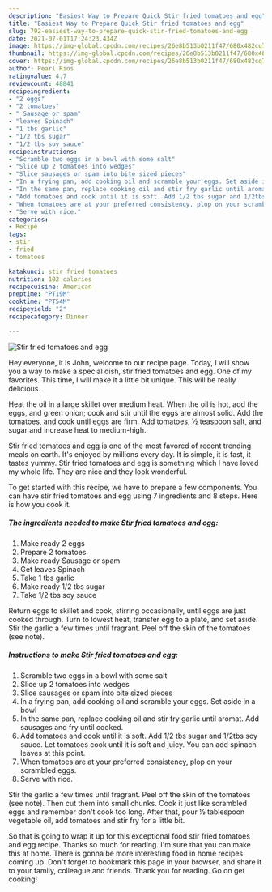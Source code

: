 ```yaml
---
description: "Easiest Way to Prepare Quick Stir fried tomatoes and egg"
title: "Easiest Way to Prepare Quick Stir fried tomatoes and egg"
slug: 792-easiest-way-to-prepare-quick-stir-fried-tomatoes-and-egg
date: 2021-07-01T17:24:23.434Z
image: https://img-global.cpcdn.com/recipes/26e8b513b0211f47/680x482cq70/stir-fried-tomatoes-and-egg-recipe-main-photo.jpg
thumbnail: https://img-global.cpcdn.com/recipes/26e8b513b0211f47/680x482cq70/stir-fried-tomatoes-and-egg-recipe-main-photo.jpg
cover: https://img-global.cpcdn.com/recipes/26e8b513b0211f47/680x482cq70/stir-fried-tomatoes-and-egg-recipe-main-photo.jpg
author: Pearl Rios
ratingvalue: 4.7
reviewcount: 48841
recipeingredient:
- "2 eggs"
- "2 tomatoes"
- " Sausage or spam"
- "leaves Spinach"
- "1 tbs garlic"
- "1/2 tbs sugar"
- "1/2 tbs soy sauce"
recipeinstructions:
- "Scramble two eggs in a bowl with some salt"
- "Slice up 2 tomatoes into wedges"
- "Slice sausages or spam into bite sized pieces"
- "In a frying pan, add cooking oil and scramble your eggs. Set aside in a bowl"
- "In the same pan, replace cooking oil and stir fry garlic until aromat. Add sausages and fry until cooked."
- "Add tomatoes and cook until it is soft. Add 1/2 tbs sugar and 1/2tbs soy sauce. Let tomatoes cook until it is soft and juicy. You can add spinach leaves at this point."
- "When tomatoes are at your preferred consistency, plop on your scrambled eggs."
- "Serve with rice."
categories:
- Recipe
tags:
- stir
- fried
- tomatoes

katakunci: stir fried tomatoes 
nutrition: 102 calories
recipecuisine: American
preptime: "PT19M"
cooktime: "PT54M"
recipeyield: "2"
recipecategory: Dinner

---
```



![Stir fried tomatoes and egg](https://img-global.cpcdn.com/recipes/26e8b513b0211f47/680x482cq70/stir-fried-tomatoes-and-egg-recipe-main-photo.jpg)

Hey everyone, it is John, welcome to our recipe page. Today, I will show you a way to make a special dish, stir fried tomatoes and egg. One of my favorites. This time, I will make it a little bit unique. This will be really delicious.

Heat the oil in a large skillet over medium heat. When the oil is hot, add the eggs, and green onion; cook and stir until the eggs are almost solid. Add the tomatoes, and cook until eggs are firm. Add tomatoes, ½ teaspoon salt, and sugar and increase heat to medium-high.

Stir fried tomatoes and egg is one of the most favored of recent trending meals on earth. It's enjoyed by millions every day. It is simple, it is fast, it tastes yummy. Stir fried tomatoes and egg is something which I have loved my whole life. They are nice and they look wonderful.


To get started with this recipe, we have to prepare a few components. You can have stir fried tomatoes and egg using 7 ingredients and 8 steps. Here is how you cook it.

<!--inarticleads1-->

##### The ingredients needed to make Stir fried tomatoes and egg:

1. Make ready 2 eggs
1. Prepare 2 tomatoes
1. Make ready  Sausage or spam
1. Get leaves Spinach
1. Take 1 tbs garlic
1. Make ready 1/2 tbs sugar
1. Take 1/2 tbs soy sauce


Return eggs to skillet and cook, stirring occasionally, until eggs are just cooked through. Turn to lowest heat, transfer egg to a plate, and set aside. Stir the garlic a few times until fragrant. Peel off the skin of the tomatoes (see note). 

<!--inarticleads2-->

##### Instructions to make Stir fried tomatoes and egg:

1. Scramble two eggs in a bowl with some salt
1. Slice up 2 tomatoes into wedges
1. Slice sausages or spam into bite sized pieces
1. In a frying pan, add cooking oil and scramble your eggs. Set aside in a bowl
1. In the same pan, replace cooking oil and stir fry garlic until aromat. Add sausages and fry until cooked.
1. Add tomatoes and cook until it is soft. Add 1/2 tbs sugar and 1/2tbs soy sauce. Let tomatoes cook until it is soft and juicy. You can add spinach leaves at this point.
1. When tomatoes are at your preferred consistency, plop on your scrambled eggs.
1. Serve with rice.


Stir the garlic a few times until fragrant. Peel off the skin of the tomatoes (see note). Then cut them into small chunks. Cook it just like scrambled eggs and remember don&#39;t cook too long. After that, pour ½ tablespoon vegetable oil, add tomatoes and stir fry for a little bit. 

So that is going to wrap it up for this exceptional food stir fried tomatoes and egg recipe. Thanks so much for reading. I'm sure that you can make this at home. There is gonna be more interesting food in home recipes coming up. Don't forget to bookmark this page in your browser, and share it to your family, colleague and friends. Thank you for reading. Go on get cooking!
